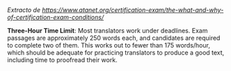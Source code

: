 *Extracto de https://www.atanet.org/certification-exam/the-what-and-why-of-certification-exam-conditions/*

**Three-Hour Time Limit**: Most translators work under deadlines. Exam passages are approximately 250 words each, and candidates are required to complete two of them. This works out to fewer than 175 words/hour, which should be adequate for practicing translators to produce a good text, including time to proofread their work.